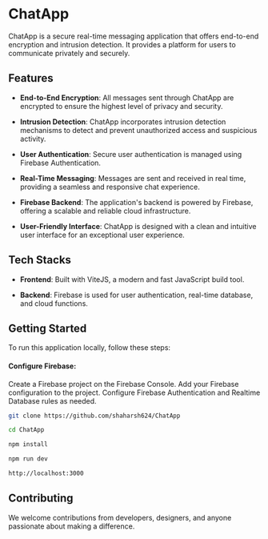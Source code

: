 # ChatApp


ChatApp is a secure real-time messaging application that offers end-to-end encryption and intrusion detection. It provides a platform for users to communicate privately and securely.

## Features

- **End-to-End Encryption**: All messages sent through ChatApp are encrypted to ensure the highest level of privacy and security.

- **Intrusion Detection**: ChatApp incorporates intrusion detection mechanisms to detect and prevent unauthorized access and suspicious activity.

- **User Authentication**: Secure user authentication is managed using Firebase Authentication.

- **Real-Time Messaging**: Messages are sent and received in real time, providing a seamless and responsive chat experience.

- **Firebase Backend**: The application's backend is powered by Firebase, offering a scalable and reliable cloud infrastructure.

- **User-Friendly Interface**: ChatApp is designed with a clean and intuitive user interface for an exceptional user experience.

## Tech Stacks

- **Frontend**: Built with ViteJS, a modern and fast JavaScript build tool.

- **Backend**: Firebase is used for user authentication, real-time database, and cloud functions.

## Getting Started

To run this application locally, follow these steps:

#### Configure Firebase:

Create a Firebase project on the Firebase Console.
Add your Firebase configuration to the project.
Configure Firebase Authentication and Realtime Database rules as needed.


   ```bash
   git clone https://github.com/shaharsh624/ChatApp
   ```
   ```bash
   cd ChatApp
   ```
   ```bash
   npm install
   ```
   ```bash
   npm run dev
   ```
   ```bash
   http://localhost:3000
   ```

## Contributing
We welcome contributions from developers, designers, and anyone passionate about making a difference.
